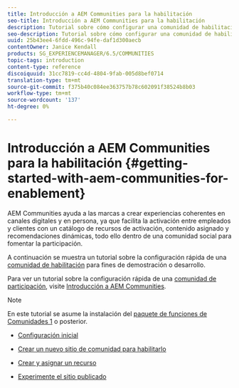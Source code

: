 ```yaml
---
title: Introducción a AEM Communities para la habilitación
seo-title: Introducción a AEM Communities para la habilitación
description: Tutorial sobre cómo configurar una comunidad de habilitación
seo-description: Tutorial sobre cómo configurar una comunidad de habilitación
uuid: 25b43ee4-6fdd-496c-94fe-daf1d300aecb
contentOwner: Janice Kendall
products: SG_EXPERIENCEMANAGER/6.5/COMMUNITIES
topic-tags: introduction
content-type: reference
discoiquuid: 31cc7819-cc4d-4804-9fab-005d8bef0714
translation-type: tm+mt
source-git-commit: f375b40c084ee363757b78c602091f38524b8b03
workflow-type: tm+mt
source-wordcount: '137'
ht-degree: 0%

---
```



# Introducción a AEM Communities para la habilitación {#getting-started-with-aem-communities-for-enablement}

AEM Communities ayuda a las marcas a crear experiencias coherentes en canales digitales y en persona, ya que facilita la activación entre empleados y clientes con un catálogo de recursos de activación, contenido asignado y recomendaciones dinámicas, todo ello dentro de una comunidad social para fomentar la participación.

A continuación se muestra un tutorial sobre la configuración rápida de una [comunidad de habilitación](overview.md#enablement-community) para fines de demostración o desarrollo.

Para ver un tutorial sobre la configuración rápida de una [comunidad de participación](overview.md#engagement-community), visite [Introducción a AEM Communities](getting-started.md).

>[!NOTE]
>
>En este tutorial se asume la instalación del [paquete de funciones de Comunidades 1](deploy-communities.md#latestfeaturepack) o posterior.

* [Configuración inicial](enablement-setup.md)

* [Crear un nuevo sitio de comunidad para habilitarlo](enablement-create-site.md)

* [Crear y asignar un recurso](resource.md)

* [Experimente el sitio publicado](enablement-published-site.md)

